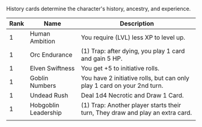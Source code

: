 History cards determine the character's history, ancestry, and experience.

| Rank | Name | Description |
| ---- | ---- | ---- |
| 1 | Human Ambition | You require (LVL) less XP to level up. |
| 1 | Orc Endurance | (1) Trap: after dying, you play 1 card and gain 5 HP. |
| 1 | Elven Swiftness | You get +5 to initiative rolls. |
| 1 | Goblin Numbers | You have 2 initiative rolls, but can only play 1 card on your 2nd turn. |
| 1 | Undead Rush | Deal 1d4 Necrotic and Draw 1 Card. |
| 1 | Hobgoblin Leadership | (1) Trap: Another player starts their turn, They draw and play an extra card. |
|   |  |  |
